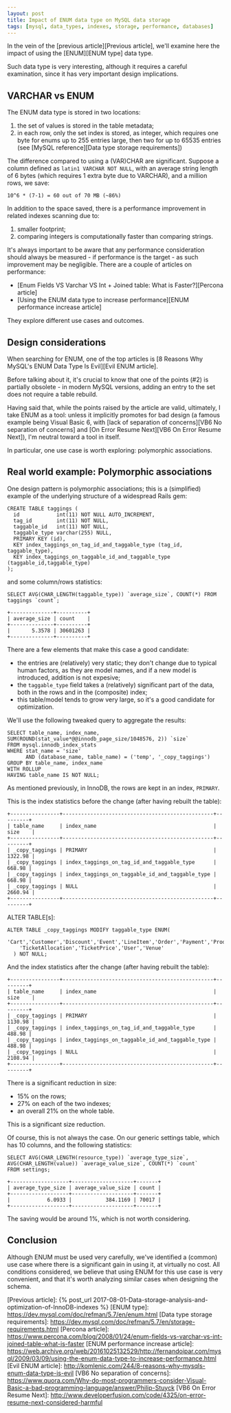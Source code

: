 ```yaml
---
layout: post
title: Impact of ENUM data type on MySQL data storage
tags: [mysql, data_types, indexes, storage, performance, databases]
---
```


In the vein of the [previous article][Previous article], we'll examine here the impact of using the [ENUM][ENUM type] data type.

Such data type is very interesting, although it requires a careful examination, since it has very important design implications.

## VARCHAR vs ENUM

The ENUM data type is stored in two locations:

1. the set of values is stored in the table metadata;
2. in each row, only the set index is stored, as integer, which requires one byte for enums up to 255 entries large, then two for up to 65535 entries (see [MySQL reference][Data type storage requirements])

The difference compared to using a (VAR)CHAR are significant. Suppose a column defined as `latin1 VARCHAR NOT NULL`, with an average string length of 6 bytes (which requires 1 extra byte due to VARCHAR), and a million rows, we save:

    10^6 * (7-1) = 60 out of 70 MB (~86%)

In addition to the space saved, there is a performance improvement in related indexes scanning due to:

1. smaller footprint;
2. comparing integers is computationally faster than comparing strings.

It's always important to be aware that any performance consideration should always be measured - if performance is the target - as such improvement may be negligible. There are a couple of articles on performance:

- [Enum Fields VS Varchar VS Int + Joined table: What is Faster?][Percona article]
- [Using the ENUM data type to increase performance][ENUM performance increase article]

They explore different use cases and outcomes.

## Design considerations

When searching for ENUM, one of the top articles is [8 Reasons Why MySQL's ENUM Data Type Is Evil][Evil ENUM article].

Before talking about it, it's crucial to know that one of the points (#2) is partially obsolete - in modern MySQL versions, adding an entry to the set does not require a table rebuild.

Having said that, while the points raised by the article are valid, ultimately, I take ENUM as a tool: unless it implicitly promotes for bad design (a famous example being Visual Basic 6, with [lack of separation of concerns][VB6 No separation of concerns] and [On Error Resume Next][VB6 On Error Resume Next]), I'm neutral toward a tool in itself.

In particular, one use case is worth exploring: polymorphic associations.

## Real world example: Polymorphic associations

One design pattern is polymorphic associations; this is a (simplified) example of the underlying structure of a widespread Rails gem:

    CREATE TABLE taggings (
      id            int(11) NOT NULL AUTO_INCREMENT,
      tag_id        int(11) NOT NULL,
      taggable_id   int(11) NOT NULL,
      taggable_type varchar(255) NULL,
      PRIMARY KEY (id),
      KEY index_taggings_on_tag_id_and_taggable_type (tag_id, taggable_type),
      KEY index_taggings_on_taggable_id_and_taggable_type (taggable_id,taggable_type)
    );

and some column/rows statistics:

    SELECT AVG(CHAR_LENGTH(taggable_type)) `average_size`, COUNT(*) FROM taggings `count`;

    +--------------+----------+
    | average_size | count    |
    +--------------+----------+
    |       5.3578 | 30601263 |
    +--------------+----------+

There are a few elements that make this case a good candidate:

- the entries are (relatively) very static; they don't change due to typical human factors, as they are model names, and if a new model is introduced, addition is not expesive;
- the `taggable_type` field takes a (relatively) significant part of the data, both in the rows and in the (composite) index;
- this table/model tends to grow very large, so it's a good candidate for optimization.

We'll use the following tweaked query to aggregate the results:

    SELECT table_name, index_name, SUM(ROUND(stat_value*@@innodb_page_size/1048576, 2)) `size`
    FROM mysql.innodb_index_stats
    WHERE stat_name = 'size'
          AND (database_name, table_name) = ('temp', '_copy_taggings')
    GROUP BY table_name, index_name
    WITH ROLLUP
    HAVING table_name IS NOT NULL;

As mentioned previously, in InnoDB, the rows are kept in an index, `PRIMARY`.

This is the index statistics before the change (after having rebuilt the table):

    +----------------+-------------------------------------------------+---------+
    | table_name     | index_name                                      | size    |
    +----------------+-------------------------------------------------+---------+
    | _copy_taggings | PRIMARY                                         | 1322.98 |
    | _copy_taggings | index_taggings_on_tag_id_and_taggable_type      |  668.98 |
    | _copy_taggings | index_taggings_on_taggable_id_and_taggable_type |  668.98 |
    | _copy_taggings | NULL                                            | 2660.94 |
    +----------------+-------------------------------------------------+---------+

ALTER TABLE[s]:

    ALTER TABLE _copy_taggings MODIFY taggable_type ENUM(
        'Cart','Customer','Discount','Event','LineItem','Order','Payment','Product','Show','Subdomain',
        'TicketAllocation','TicketPrice','User','Venue'
      ) NOT NULL;

And the index statistics after the change (after having rebuilt the table):

    +----------------+-------------------------------------------------+---------+
    | table_name     | index_name                                      | size    |
    +----------------+-------------------------------------------------+---------+
    | _copy_taggings | PRIMARY                                         | 1130.98 |
    | _copy_taggings | index_taggings_on_tag_id_and_taggable_type      |  488.98 |
    | _copy_taggings | index_taggings_on_taggable_id_and_taggable_type |  488.98 |
    | _copy_taggings | NULL                                            | 2108.94 |
    +----------------+-------------------------------------------------+---------+

There is a significant reduction in size:

- 15% on the rows;
- 27% on each of the two indexes;
- an overall 21% on the whole table.

This is a significant size reduction.

Of course, this is not always the case. On our generic settings table, which has 10 columns, and the following statistics:

    SELECT AVG(CHAR_LENGTH(resource_type)) `average_type_size`, AVG(CHAR_LENGTH(value)) `average_value_size`, COUNT(*) `count`
    FROM settings;

    +-------------------+--------------------+-------+
    | average_type_size | average_value_size | count |
    +-------------------+--------------------+-------+
    |            6.0933 |           384.1169 | 70017 |
    +-------------------+--------------------+-------+

The saving would be around 1%, which is not worth considering.

## Conclusion

Although ENUM must be used very carefully, we've identified a (common) use case where there is a significant gain in using it, at virtually no cost.
All conditions considered, we believe that using ENUM for this use case is very convenient, and that it's worth analyzing similar cases when designing the schema.

[Previous article]: {% post_url 2017-08-01-Data-storage-analysis-and-optimization-of-InnoDB-indexes %}
[ENUM type]: https://dev.mysql.com/doc/refman/5.7/en/enum.html
[Data type storage requirements]: https://dev.mysql.com/doc/refman/5.7/en/storage-requirements.html
[Percona article]: https://www.percona.com/blog/2008/01/24/enum-fields-vs-varchar-vs-int-joined-table-what-is-faster
[ENUM performance increase article]: https://web.archive.org/web/20161025132529/http://fernandoipar.com/mysql/2009/03/09/using-the-enum-data-type-to-increase-performance.html
[Evil ENUM article]: http://komlenic.com/244/8-reasons-why-mysqls-enum-data-type-is-evil
[VB6 No separation of concerns]: https://www.quora.com/Why-do-most-programmers-consider-Visual-Basic-a-bad-programming-language/answer/Philip-Stuyck
[VB6 On Error Resume Next]: http://www.developerfusion.com/code/4325/on-error-resume-next-considered-harmful
